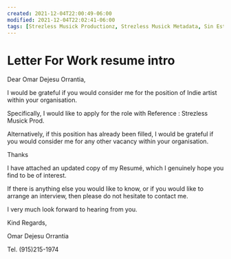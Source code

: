 ```yaml
---
created: 2021-12-04T22:00:49-06:00
modified: 2021-12-04T22:02:41-06:00
tags: [Strezless Musick Productionz, Strezless Musick Metadata, Sin Estres, Omar Dejesu Orrantia]
---
```


# Letter For Work resume intro

Dear Omar Dejesu Orrantia,

I would be grateful if you would consider me for the position of Indie artist within your organisation.

Specifically, I would like to apply for the role with Reference : Strezless Musick Prod.

Alternatively, if this position has already been filled, I would be grateful if you would consider me for any other vacancy within your organisation.

Thanks

I have attached an updated copy of my Resumé, which I genuinely hope you find to be of interest.

If there is anything else you would like to know, or if you would like to arrange an interview, then please do not hesitate to contact me.

I very much look forward to hearing from you.

Kind Regards,


Omar Dejesu Orrantia

Tel. (915)215-1974
